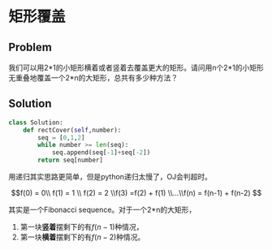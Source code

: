 # 矩形覆盖

## Problem

我们可以用2\*1的小矩形横着或者竖着去覆盖更大的矩形。请问用n个2\*1的小矩形无重叠地覆盖一个2*n的大矩形，总共有多少种方法？

## Solution



```python
class Solution:
    def rectCover(self,number):
        seq = [0,1,2]
        while number >= len(seq):
            seq.append(seq[-1]+seq[-2])
        return seq[number]
```

用递归其实思路更简单，但是python递归太慢了，OJ会判超时。

$$f(0) = 0\\ f(1) = 1 \\ f(2) = 2 \\f(3) =f(2) + f(1) \\…\\f(n) = f(n-1) + f(n-2) $$

其实是一个Fibonacci sequence。对于一个2\*n的大矩形，

1. 第一块**竖着**摆剩下的有$f(n-1)$种情况，
2. 第一块**横着**摆剩下的有$f(n-2)$种情况。



